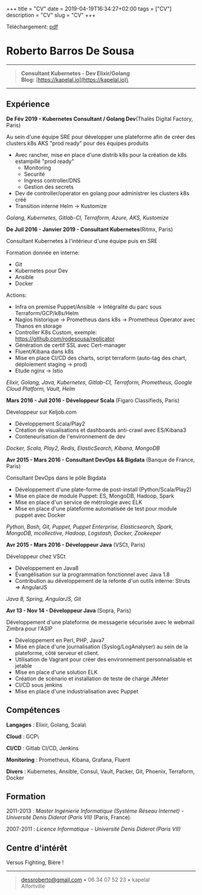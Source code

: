 +++
title = "CV"
date = 2019-04-19T16:34:27+02:00
tags = ["CV"]
description = "CV"
slug = "CV"
+++

Téléchargement: [pdf](/cv.pdf)

Roberto Barros De Sousa
=========================

----

> **Consultant Kubernetes - Dev Elixir/Golang**\
> **Blog:** [https://kapelal.io](https://kapelal.io)\

----

Expérience
--------------------

**De Fév 2019 - Kubernetes Consultant / Golang Dev**(Thalès Digital Factory, Paris)

Au sein d'une équipe SRE pour développer une plateforme afin de créer des clusters k8s AKS "prod ready" pour des équipes produits

+ Avec rancher, mise en place d'une distrib k8s pour la création de k8s estampillé "prod ready"
	+ Monitoring
	+ Securité
	+ Ingress controller/DNS
	+ Gestion des secrets 
+ Dev de controller/operator en golang pour administrer les clusters k8s créé
+ Transition interne Helm -> Kustomize

*Golang, Kubernetes, Gitlab-CI, Terraform, Azure, AKS, Kustomize*

**De Juil 2016 - Janvier 2019 - Consultant Kubernetes**(Ritmx, Paris)

Consultant Kubernetes à l'intérieur d'une équipe puis en SRE

Formation donnée en interne:

+ Git
+ Kubernetes pour Dev
+ Ansible
+ Docker

Actions:

+ Infra on premise Puppet/Ansible -> Intégralité du parc sous Terraform/GCP/k8s/Helm
+ Nagios historique -> Prometheus dans k8s -> Prometheus Operator avec Thanos en storage
+ Controller K8s Custom, exemple: https://github.com/rodesousa/replicator
+ Génération de certif SSL avec Cert-manager
+ Fluent/Kibana dans k8s
+ Mise en place CI/CD des charts, script terraform (auto-tag des chart, déploiement staging -> prod)
+ Etude nginx -> Istio

*Elixir, Golang, Java, Kubernetes, Gitlab-CI, Terraform, Prometheus, Google Cloud Platform, Vault, Helm*

**Mars 2016 - Juil 2016 - Développeur Scala** (Figaro Classifieds, Paris)

Développeur sur Keljob.com

- Développement Scala/Play2
- Création de visualisations et dashboards anti-crawl avec ES/Kibana3
- Conteneurisation de l'environnement de dev

*Docker, Scala, Play2, Redis, ElasticSearch, Kibana, MongoDB*

**Avr 2015 - Mars 2016 - Consultant DevOps && Bigdata** (Banque de France, Paris)

Consultant DevOps dans le pôle Bigdata

- Développement d'une plate-forme de post-install (Python/Scala/Play2)
- Mise en place de module Puppet: ES, MongoDB, Hadoop, Spark
- Mise en place d'un service de métrologie avec ELK
- Mise en place d'une plateforme automatisée de test pour module puppet avec Docker

*Python, Bash, Git, Puppet, Puppet Enterprise, Elasticsearch, Spark, MongoDB, mcollective, Hadoop, Logstash, Docker, Zookeeper*

**Avr 2015 - Mars 2016 - Développeur Java** (VSCt, Paris)

Développeur chez VSCt

- Développement en Java8
- Évangélisation sur la programmation fonctionnel avec Java 1.8
- Contribution au développement de la refonte d'un outils interne: Struts => AngularJS

*Java 8, Spring, AngularJS, Git*

**Avr 13 - Nov 14 - Développeur Java** (Sopra, Paris)

Développement d'une plateforme de messagerie sécurisée avec le webmail Zimbra pour l'ASIP

- Développement en Perl, PHP, Java7
- Mise en place d'une journalisation (Syslog/LogAnalyser) au sein de la plateforme, côté serveur et client.
- Utilisation de Vagrant pour créer des environnement personnalisable et jetable
- Mise en place d'une solution ELK
- Création de scénario et installation de teste de charge JMeter
- CI/CD sous jenkins
- Mise en place d'une industrialisation avec Puppet

Compétences
----------------------------------

**Langages**
:   Elixir, Golang, Scala\


**Cloud**
:   GCP\

**CI/CD**
:   Gitlab CI/CD, Jenkins

**Monitoring**
:   Prometheus, Kibana, Grafana, Fluent

**Divers**
:   Kubernetes, Ansible, Consul, Vault, Packer, Git, Phoenix, Terraform, Docker

Formation
---------

2011-2013
:   *Master Ingénierie Informatique (Système Réseau Internet) - Université Denis Diderot (Paris VII)*
    (Paris, France).

2007-2011
:   *Licence Informatique - Université Denis Diderot (Paris VII)*

Centre d'intérêt
------------------------

Versus Fighting, Bière !

----

> <dessroberto@gmail.com> • 06 34 07 52 23 • kapelal \
>  Alfortville
